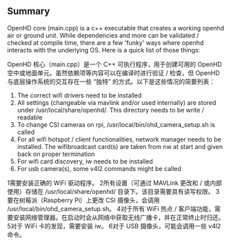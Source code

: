 ## Summary

OpenHD core (main.cpp) is a c++ executable that creates a working openhd air
or ground unit. While dependencies and more can be validated / checked at compile time,
there are a few 'funky' ways where openhd interacts with the underlying OS. Here is a quick
list of those things:

OpenHD 核心（main.cpp）是一个 C++ 可执行程序，用于创建可用的 OpenHD 空中或地面单元。虽然依赖项等内容可以在编译时进行验证 / 检查，但 OpenHD 与底层操作系统的交互存在一些 “独特” 的方式。以下是这些情况的简要列表：

1) The correct wifi drivers need to be installed
2) All settings (changeable via mavlink and/or used internally) are stored under
    /usr/local/share/openhd/. This directory needs to be write / readable
3) To change CSI cameras on rpi, /usr/local/bin/ohd_camera_setup.sh is called
4) For all wifi hotspot / client functionalities, network manager needs to be installed.
    The wifibroadcast card(s) are taken from nw at start and given back on proper termination
5) For wifi card discovery, iw needs to be installed
6) For usb camera(s), some v4l2 commands might be called

1需要安装正确的 WiFi 驱动程序。
2所有设置（可通过 MAVLink 更改和 / 或内部使用）存储在 /usr/local/share/openhd/ 目录下。该目录需要具有读写权限。
3要在树莓派（Raspberry Pi）上更改 CSI 摄像头，会调用 /usr/local/bin/ohd_camera_setup.sh。
4对于所有 WiFi 热点 / 客户端功能，需要安装网络管理器。在启动时会从网络中获取无线广播卡，并在正常终止时归还。
5对于 WiFi 卡的发现，需要安装 iw。
6对于 USB 摄像头，可能会调用一些 v4l2 命令。